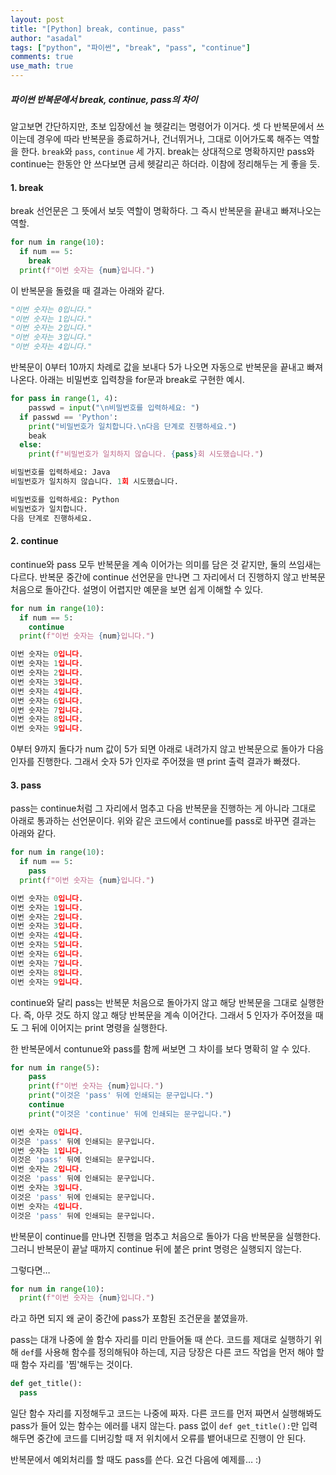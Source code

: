```yaml
---
layout: post
title: "[Python] break, continue, pass"
author: "asadal"
tags: ["python", "파이썬", "break", "pass", "continue"]
comments: true
use_math: true
---
```


##### 파이썬 반복문에서 break, continue, pass의 차이

알고보면 간단하지만, 초보 입장에선 늘 헷갈리는 명령어가 이거다. 셋 다 반복문에서 쓰이는데 경우에 따라 반복문을 종료하거나, 건너뛰거나, 그대로 이어가도록 해주는 역할을 한다. `break`와 `pass`, `continue` 세 가지. break는 상대적으로 명확하지만 pass와 continue는 한동안 안 쓰다보면 금세 헷갈리곤 하더라. 이참에 정리해두는 게 좋을 듯.

#### 1. break

break 선언문은 그 뜻에서 보듯 역할이 명확하다. 그 즉시 반복문을 끝내고 빠져나오는 역할.

```python
for num in range(10):
  if num == 5:
    break
  print(f"이번 숫자는 {num}입니다.")
```

이 반복문을 돌렸을 때 결과는 아래와 같다.

```python
"이번 숫자는 0입니다."
"이번 숫자는 1입니다."
"이번 숫자는 2입니다."
"이번 숫자는 3입니다."
"이번 숫자는 4입니다."
```

 반복문이 0부터 10까지 차례로 값을 보내다 5가 나오면 자동으로 반복문을 끝내고 빠져나온다. 아래는 비밀번호 입력창을 for문과 break로 구현한 예시.

```python
for pass in range(1, 4):
	passwd = input("\n비밀번호를 입력하세요: ")
  if passwd == 'Python':
    print("비밀번호가 일치합니다.\n다음 단계로 진행하세요.")
    beak
  else:
    print(f"비밀번호가 일치하지 않습니다. {pass}회 시도했습니다.")
```

```python
비밀번호를 입력하세요: Java
비밀번호가 일치하지 않습니다. 1회 시도했습니다.

비밀번호를 입력하세요: Python
비밀번호가 일치합니다.
다음 단계로 진행하세요.
```



#### 2. continue

continue와 pass 모두 반복문을 계속 이어가는 의미를 담은 것 같지만, 둘의 쓰임새는 다르다. 반복문 중간에 continue 선언문을 만나면 그 자리에서 더 진행하지 않고 반복문 처음으로 돌아간다. 설명이 어렵지만 예문을 보면 쉽게 이해할 수 있다.

```python
for num in range(10):
  if num == 5:
    continue
  print(f"이번 숫자는 {num}입니다.")
```

```python
이번 숫자는 0입니다.
이번 숫자는 1입니다.
이번 숫자는 2입니다.
이번 숫자는 3입니다.
이번 숫자는 4입니다.
이번 숫자는 6입니다.
이번 숫자는 7입니다.
이번 숫자는 8입니다.
이번 숫자는 9입니다.
```

0부터 9까지 돌다가 num 값이 5가 되면 아래로 내려가지 않고 반복문으로 돌아가 다음 인자를 진행한다. 그래서 숫자 5가 인자로 주어졌을 땐 print 출력 결과가 빠졌다. 

#### 3. pass

pass는 continue처럼 그 자리에서 멈추고 다음 반복문을 진행하는 게 아니라 그대로 아래로 통과하는 선언문이다. 위와 같은 코드에서 continue를 pass로 바꾸면 결과는 아래와 같다.

```python
for num in range(10):
  if num == 5:
    pass
  print(f"이번 숫자는 {num}입니다.")
```

```python
이번 숫자는 0입니다.
이번 숫자는 1입니다.
이번 숫자는 2입니다.
이번 숫자는 3입니다.
이번 숫자는 4입니다.
이번 숫자는 5입니다.
이번 숫자는 6입니다.
이번 숫자는 7입니다.
이번 숫자는 8입니다.
이번 숫자는 9입니다.
```

continue와 달리 pass는 반복문 처음으로 돌아가지 않고 해당 반복문을 그대로 실행한다. 즉, 아무 것도 하지 않고 해당 반복문을 계속 이어간다. 그래서 5 인자가 주어졌을 때도 그 뒤에 이어지는 print 명령을 실행한다. 

한 반복문에서 contunue와 pass를 함께 써보면 그 차이를 보다 명확히 알 수 있다.

```python
for num in range(5):
    pass
    print(f"이번 숫자는 {num}입니다.")
    print("이것은 'pass' 뒤에 인쇄되는 문구입니다.")
    continue
    print("이것은 'continue' 뒤에 인쇄되는 문구입니다.")
```

```py
이번 숫자는 0입니다.
이것은 'pass' 뒤에 인쇄되는 문구입니다.
이번 숫자는 1입니다.
이것은 'pass' 뒤에 인쇄되는 문구입니다.
이번 숫자는 2입니다.
이것은 'pass' 뒤에 인쇄되는 문구입니다.
이번 숫자는 3입니다.
이것은 'pass' 뒤에 인쇄되는 문구입니다.
이번 숫자는 4입니다.
이것은 'pass' 뒤에 인쇄되는 문구입니다.
```

반복문이 continue를 만나면 진행을 멈추고 처음으로 돌아가 다음 반복문을 실행한다. 그러니 반복문이 끝날 때까지 continue 뒤에 붙은 print 명령은 실행되지 않는다.

그렇다면… 

```python
for num in range(10):
  print(f"이번 숫자는 {num}입니다.")
```

라고 하면 되지 왜 굳이 중간에 pass가 포함된 조건문을 붙였을까.

pass는 대개 나중에 쓸 함수 자리를 미리 만들어둘 때 쓴다. 코드를 제대로 실행하기 위해 `def`를 사용해 함수를 정의해둬야 하는데, 지금 당장은 다른 코드 작업을 먼저 해야 할 때 함수 자리를 '찜'해두는 것이다. 

```python
def get_title():
  pass
```

일단 함수 자리를 지정해두고 코드는 나중에 짜자. 다른 코드를 먼저 짜면서 실행해봐도 pass가 들어 있는 함수는 에러를 내지 않는다. pass 없이 `def get_title():`만 입력해두면 중간에 코드를 디버깅할 때 저 위치에서 오류를 뱉어내므로 진행이 안 된다. 

반복문에서 예외처리를 할 때도 pass를 쓴다. 요건 다음에 예제를… :)
